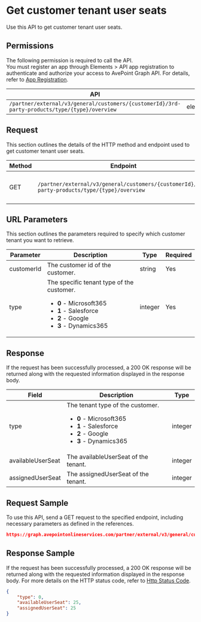 # Get customer tenant user seats

Use this API to get customer tenant user seats. 

 ## Permissions

The following permission is required to call the API.  
You must register an app through Elements > API app registration to authenticate and authorize your access to AvePoint Graph API. For details, refer to [App Registration](https://cdn.avepoint.com/assets/apelements-webhelp/avepoint-elements-for-partners/index.htm#!Documents/appregistration.htm).

| API | Permission  |
|-----------|--------|
| `/partner/external/v3/general/customers/{customerId}/3rd-party-products/type/{type}/overview`|elements.license.read.all|  

## Request

This section outlines the details of the HTTP method and endpoint used to get customer tenant user seats.

| Method | Endpoint | Description |
|-----------|--------|------------|
| GET | `/partner/external/v3/general/customers/{customerId}/3rd-party-products/type/{type}/overview` | Get customer tenant user seats.|
 
## URL Parameters

This section outlines the parameters required to specify which customer tenant you want to retrieve.

| Parameter | Description | Type | Required |
| --- | --- | --- | --- |
| customerId | The customer id of the customer.    | string | Yes |
| type | The specific tenant type of the customer.<ul><li>**0** - Microsoft365</li><li>**1** - Salesforce</li><li>**2** - Google</li><li>**3** - Dynamics365</li></ul> | integer    | Yes |

## Response

If the request has been successfully processed, a 200 OK response will be returned along with the requested information displayed in the response body.
 
| Field | Description | Type |
| --- | --- | --- |
| type | The tenant type of the customer.<ul><li>**0** - Microsoft365</li><li>**1** - Salesforce</li><li>**2** - Google</li><li>**3** - Dynamics365</li></ul> | integer |
| availableUserSeat |  The availableUserSeat of the tenant. | integer |
| assignedUserSeat | The assignedUserSeat of the tenant.    | integer |

## Request Sample
To use this API, send a GET request to the specified endpoint, including necessary parameters as defined in the references.
```json
https://graph.avepointonlineservices.com/partner/external/v3/general/customers/{customerId}/3rd-party-products/type/{type}/overview
```
 
## Response Sample
If the request has been successfully processed, a 200 OK response will be returned along with the requested information displayed in the response body.
For more details on the HTTP status code, refer to [Http Status Code](https://learn.avepoint.com/docs/Use-AvePoint-Graph-API.html#http-status-code).
```json
{
    "type": 0,
    "availableUserSeat": 25,
    "assignedUserSeat": 25
}
```